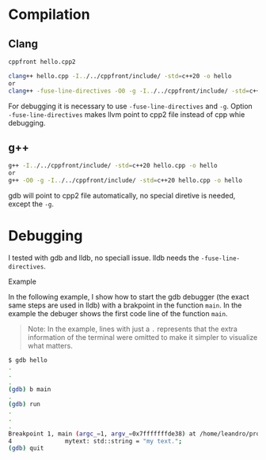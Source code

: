 # Compilation


## Clang

```bash
cppfront hello.cpp2

clang++ hello.cpp -I../../cppfront/include/ -std=c++20 -o hello
or
clang++ -fuse-line-directives -O0 -g -I../../cppfront/include/ -std=c++20 hello.cpp -o hello

```

For debugging it is necessary to use `-fuse-line-directives` and `-g`. Option `-fuse-line-directives` makes llvm point to cpp2 file instead of cpp whie debugging.

## g++

```bash
g++ -I../../cppfront/include/ -std=c++20 hello.cpp -o hello
or
g++ -O0 -g -I../../cppfront/include/ -std=c++20 hello.cpp -o hello
```

gdb will point to cpp2 file automatically, no special diretive is needed, except the `-g`.


# Debugging

I tested with gdb and lldb, no speciall issue.
lldb needs the `-fuse-line-directives`.

Example

In the following example, I show how to start the gdb debugger (the exact same steps are used in lldb) with a brakpoint in the function `main`. In the example the debuger shows the first code line of the function `main`.

> Note: In the example, lines with just a `.` represents that the extra information of the terminal were omitted to make it simpler to visualize what matters.

```bash
$ gdb hello
.
.
.
(gdb) b main
.
(gdb) run
.
.
.
Breakpoint 1, main (argc_=1, argv_=0x7fffffffde38) at /home/leandro/projects/cppfront/proj/hello1/hello.cpp2:4
4               mytext: std::string = "my text.";
(gdb) quit
```



